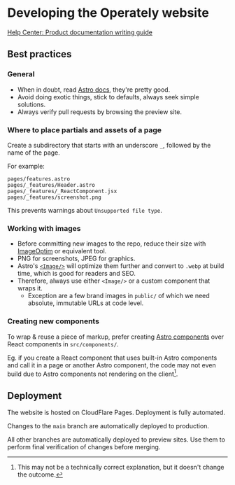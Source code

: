 # Developing the Operately website

[Help Center: Product documentation writing guide](help-center.md)

## Best practices

### General

- When in doubt, read [Astro docs][astro-docs], they're pretty good.
- Avoid doing exotic things, stick to defaults, always seek simple solutions.
- Always verify pull requests by browsing the preview site.

### Where to place partials and assets of a page

Create a subdirectory that starts with an underscore `_`, followed by the name of the page.

For example:

```
pages/features.astro
pages/_features/Header.astro
pages/_features/_ReactComponent.jsx
pages/_features/screenshot.png
```

This prevents warnings about `Unsupported file type`.

### Working with images

- Before committing new images to the repo, reduce their size with
  [ImageOptim][imageoptim] or equivalent tool.
- PNG for screenshots, JPEG for graphics.
- Astro's [`<Image/>`][astro-image] will optimize them further and convert
  to `.webp` at build time, which is good for readers and SEO.
- Therefore, always use either `<Image/>` or a custom component that wraps it.
  - Exception are a few brand images in `public/` of which we need absolute,
    immutable URLs at code level.

### Creating new components

To wrap & reuse a piece of markup, prefer creating
[Astro components][astro-components] over React components in `src/components/`.

Eg. if you create a React component that uses built-in Astro components and
call it in a page or another Astro component, the code may not even build
due to Astro components not rendering on the client[^1].

## Deployment

The website is hosted on CloudFlare Pages. Deployment is fully automated.

Changes to the `main` branch are automatically deployed to production.

All other branches are automatically deployed to preview sites.
Use them to perform final verification of changes before merging.

[^1]: This may not be a technically correct explanation, but it doesn't change the outcome.

[astro-components]: https://docs.astro.build/en/basics/astro-components/
[astro-docs]: https://docs.astro.build/
[astro-image]: https://docs.astro.build/en/guides/images/#image--astroassets
[imageoptim]: https://imageoptim.com/
